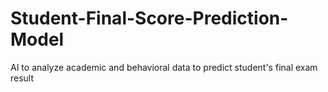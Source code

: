 # Student-Final-Score-Prediction-Model
AI to analyze academic and behavioral data to predict student's final exam result
